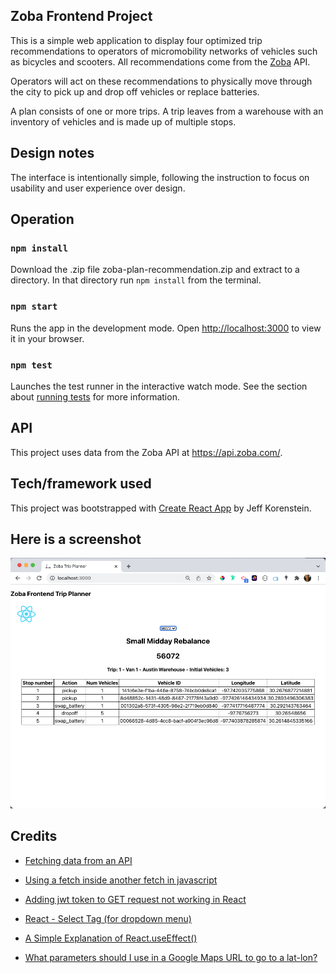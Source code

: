 ## Zoba Frontend Project
This is a simple web application to display four optimized trip recommendations to operators of micromobility networks of vehicles such as bicycles and scooters.  All recommendations come from the [Zoba](https://www.zoba.com/) API.  

Operators will act on these recommendations to physically move through the city to pick up and drop off vehicles or replace batteries.

A plan consists of one or more trips.  A trip leaves from a warehouse with an inventory of vehicles and is made up of multiple stops.  

## Design notes
The interface is intentionally simple, following the instruction to focus on usability and user experience over design.

## Operation

### `npm install`

Download the .zip file zoba-plan-recommendation.zip and extract to a directory. In that directory run `npm install` from the terminal.

### `npm start`

Runs the app in the development mode.  Open [http://localhost:3000](http://localhost:3000) to view it in your browser.

### `npm test`

Launches the test runner in the interactive watch mode. See the section about [running tests](https://facebook.github.io/create-react-app/docs/running-tests) for more information.

## API
This project uses data from the Zoba API at https://api.zoba.com/.

## Tech/framework used
This project was bootstrapped with [Create React App](https://github.com/facebook/create-react-app) by Jeff Korenstein.

## Here is a screenshot

![](public/Screen-Shot.png)

## Credits
- [Fetching data from an API](https://www.youtube.com/watch?v=o7c_RRUTQHo)

- [Using a fetch inside another fetch in javascript](https://stackoverflow.com/questions/40981040/using-a-fetch-inside-another-fetch-in-javascript)

- [Adding jwt token to GET request not working in React](https://stackoverflow.com/questions/52870660/adding-jwt-token-to-get-request-not-working-in-react)

- [React - Select Tag (for dropdown menu)](https://reactjs.org/docs/forms.html#the-select-tag)

- [A Simple Explanation of React.useEffect()](https://dmitripavlutin.com/react-useeffect-explanation/)

- [What parameters should I use in a Google Maps URL to go to a lat-lon?](https://stackoverflow.com/questions/2660201/what-parameters-should-i-use-in-a-google-maps-url-to-go-to-a-lat-lon)